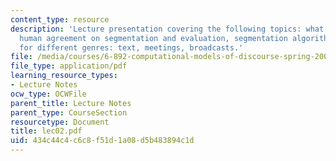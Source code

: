 ```yaml
---
content_type: resource
description: 'Lecture presentation covering the following topics: what is segmentation,
  human agreement on segmentation and evaluation, segmentation algorithms, and segmentation
  for different genres: text, meetings, broadcasts.'
file: /media/courses/6-892-computational-models-of-discourse-spring-2004/434c44c4c6c8f51d1a08d5b483894c1d_lec02.pdf
file_type: application/pdf
learning_resource_types:
- Lecture Notes
ocw_type: OCWFile
parent_title: Lecture Notes
parent_type: CourseSection
resourcetype: Document
title: lec02.pdf
uid: 434c44c4-c6c8-f51d-1a08-d5b483894c1d
---
```

